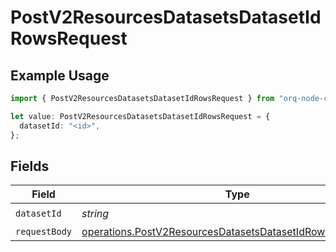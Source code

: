 # PostV2ResourcesDatasetsDatasetIdRowsRequest

## Example Usage

```typescript
import { PostV2ResourcesDatasetsDatasetIdRowsRequest } from "orq-node-client/models/operations";

let value: PostV2ResourcesDatasetsDatasetIdRowsRequest = {
  datasetId: "<id>",
};
```

## Fields

| Field                                                                                                                                    | Type                                                                                                                                     | Required                                                                                                                                 | Description                                                                                                                              |
| ---------------------------------------------------------------------------------------------------------------------------------------- | ---------------------------------------------------------------------------------------------------------------------------------------- | ---------------------------------------------------------------------------------------------------------------------------------------- | ---------------------------------------------------------------------------------------------------------------------------------------- |
| `datasetId`                                                                                                                              | *string*                                                                                                                                 | :heavy_check_mark:                                                                                                                       | Dataset ID                                                                                                                               |
| `requestBody`                                                                                                                            | [operations.PostV2ResourcesDatasetsDatasetIdRowsRequestBody](../../models/operations/postv2resourcesdatasetsdatasetidrowsrequestbody.md) | :heavy_minus_sign:                                                                                                                       | N/A                                                                                                                                      |